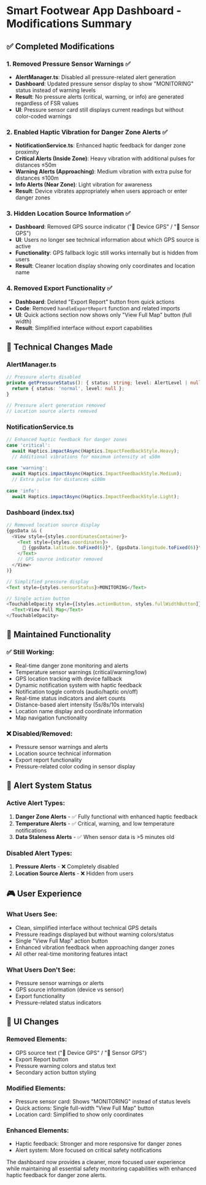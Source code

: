 # Smart Footwear App Dashboard - Modifications Summary

## ✅ **Completed Modifications**

### 1. **Removed Pressure Sensor Warnings** ✅
- **AlertManager.ts**: Disabled all pressure-related alert generation
- **Dashboard**: Updated pressure sensor display to show "MONITORING" status instead of warning levels
- **Result**: No pressure alerts (critical, warning, or info) are generated regardless of FSR values
- **UI**: Pressure sensor card still displays current readings but without color-coded warnings

### 2. **Enabled Haptic Vibration for Danger Zone Alerts** ✅
- **NotificationService.ts**: Enhanced haptic feedback for danger zone proximity
- **Critical Alerts (Inside Zone)**: Heavy vibration with additional pulses for distances ≤50m
- **Warning Alerts (Approaching)**: Medium vibration with extra pulse for distances ≤100m  
- **Info Alerts (Near Zone)**: Light vibration for awareness
- **Result**: Device vibrates appropriately when users approach or enter danger zones

### 3. **Hidden Location Source Information** ✅
- **Dashboard**: Removed GPS source indicator ("📱 Device GPS" / "👟 Sensor GPS")
- **UI**: Users no longer see technical information about which GPS source is active
- **Functionality**: GPS fallback logic still works internally but is hidden from users
- **Result**: Cleaner location display showing only coordinates and location name

### 4. **Removed Export Functionality** ✅
- **Dashboard**: Deleted "Export Report" button from quick actions
- **Code**: Removed `handleExportReport` function and related imports
- **UI**: Quick actions section now shows only "View Full Map" button (full width)
- **Result**: Simplified interface without export capabilities

## 🔧 **Technical Changes Made**

### AlertManager.ts
```typescript
// Pressure alerts disabled
private getPressureStatus(): { status: string; level: AlertLevel | null } {
  return { status: 'normal', level: null };
}

// Pressure alert generation removed
// Location source alerts removed
```

### NotificationService.ts
```typescript
// Enhanced haptic feedback for danger zones
case 'critical':
  await Haptics.impactAsync(Haptics.ImpactFeedbackStyle.Heavy);
  // Additional vibrations for maximum intensity at ≤50m
  
case 'warning':
  await Haptics.impactAsync(Haptics.ImpactFeedbackStyle.Medium);
  // Extra pulse for distances ≤100m
  
case 'info':
  await Haptics.impactAsync(Haptics.ImpactFeedbackStyle.Light);
```

### Dashboard (index.tsx)
```typescript
// Removed location source display
{gpsData && (
  <View style={styles.coordinatesContainer}>
    <Text style={styles.coordinates}>
      📍 {gpsData.latitude.toFixed(6)}°, {gpsData.longitude.toFixed(6)}°
    </Text>
    // GPS source indicator removed
  </View>
)}

// Simplified pressure display
<Text style={styles.sensorStatus}>MONITORING</Text>

// Single action button
<TouchableOpacity style={[styles.actionButton, styles.fullWidthButton]}>
  <Text>View Full Map</Text>
</TouchableOpacity>
```

## 🎯 **Maintained Functionality**

### ✅ **Still Working:**
- Real-time danger zone monitoring and alerts
- Temperature sensor warnings (critical/warning/low)
- GPS location tracking with device fallback
- Dynamic notification system with haptic feedback
- Notification toggle controls (audio/haptic on/off)
- Real-time status indicators and alert counts
- Distance-based alert intensity (5s/8s/10s intervals)
- Location name display and coordinate information
- Map navigation functionality

### ❌ **Disabled/Removed:**
- Pressure sensor warnings and alerts
- Location source technical information
- Export report functionality
- Pressure-related color coding in sensor display

## 🚨 **Alert System Status**

### **Active Alert Types:**
1. **Danger Zone Alerts** - ✅ Fully functional with enhanced haptic feedback
2. **Temperature Alerts** - ✅ Critical, warning, and low temperature notifications
3. **Data Staleness Alerts** - ✅ When sensor data is >5 minutes old

### **Disabled Alert Types:**
1. **Pressure Alerts** - ❌ Completely disabled
2. **Location Source Alerts** - ❌ Hidden from users

## 🎮 **User Experience**

### **What Users See:**
- Clean, simplified interface without technical GPS details
- Pressure readings displayed but without warning colors/status
- Single "View Full Map" action button
- Enhanced vibration feedback when approaching danger zones
- All other real-time monitoring features intact

### **What Users Don't See:**
- Pressure sensor warnings or alerts
- GPS source information (device vs sensor)
- Export functionality
- Pressure-related status indicators

## 📱 **UI Changes**

### **Removed Elements:**
- GPS source text ("📱 Device GPS" / "👟 Sensor GPS")
- Export Report button
- Pressure warning colors and status text
- Secondary action button styling

### **Modified Elements:**
- Pressure sensor card: Shows "MONITORING" instead of status levels
- Quick actions: Single full-width "View Full Map" button
- Location card: Simplified to show only coordinates

### **Enhanced Elements:**
- Haptic feedback: Stronger and more responsive for danger zones
- Alert system: More focused on critical safety notifications

The dashboard now provides a cleaner, more focused user experience while maintaining all essential safety monitoring capabilities with enhanced haptic feedback for danger zone alerts.
